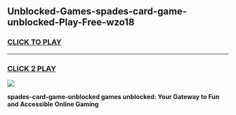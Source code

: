 
## Unblocked-Games-spades-card-game-unblocked-Play-Free-wzo18
<h3>
<a href="https://premium76.site?title=spades-card-game-unblocked&ref=10A">CLICK TO PLAY</a></h3>
<hr>

<h3>
<a href="https://premium76.site?title=spades-card-game-unblocked&ref=10A">CLICK 2 PLAY</a>
  
</h3>

<a href="https://premium76.site?title=spades-card-game-unblocked&ref=10A"><img src="https://clearcache.store/games.png"></a>


**spades-card-game-unblocked games unblocked: Your Gateway to Fun and Accessible Online Gaming**
